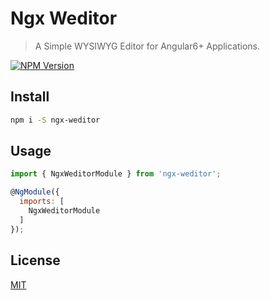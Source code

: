 # Ngx Weditor

> A Simple WYSIWYG Editor for Angular6+ Applications.

[![NPM Version][npm-image]][npm-url]


## Install

```bash
npm i -S ngx-weditor
```

## Usage

```javascript
import { NgxWeditorModule } from 'ngx-weditor';

@NgModule({
  imports: [
    NgxWeditorModule
  ]
});
```
## License

[MIT](http://vjpr.mit-license.org)

[npm-image]: https://img.shields.io/npm/v/ngx-weditor.svg
[npm-url]: https://www.npmjs.com/package/ngx-weditor